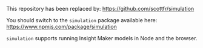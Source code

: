 This repository has been replaced by: https://github.com/scottfr/simulation 

You should switch to the `simulation` package available here: https://www.npmjs.com/package/simulation

`simulation` supports running Insight Maker models in Node and the browser.
